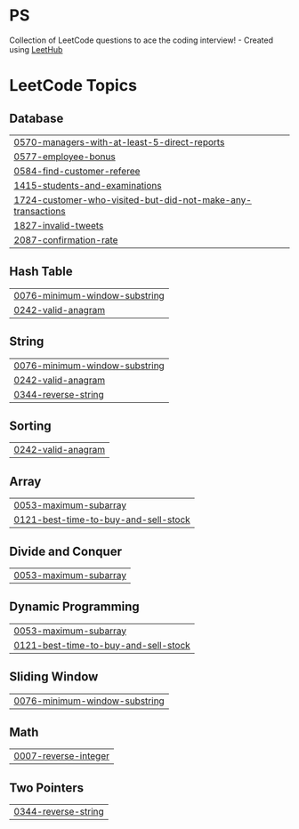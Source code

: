 # PS
Collection of LeetCode questions to ace the coding interview! - Created using [LeetHub](https://github.com/QasimWani/LeetHub)

<!---LeetCode Topics Start-->
# LeetCode Topics
## Database
|  |
| ------- |
| [0570-managers-with-at-least-5-direct-reports](https://github.com/ahmedashrfhassan/PS/tree/master/0570-managers-with-at-least-5-direct-reports) |
| [0577-employee-bonus](https://github.com/ahmedashrfhassan/PS/tree/master/0577-employee-bonus) |
| [0584-find-customer-referee](https://github.com/ahmedashrfhassan/PS/tree/master/0584-find-customer-referee) |
| [1415-students-and-examinations](https://github.com/ahmedashrfhassan/PS/tree/master/1415-students-and-examinations) |
| [1724-customer-who-visited-but-did-not-make-any-transactions](https://github.com/ahmedashrfhassan/PS/tree/master/1724-customer-who-visited-but-did-not-make-any-transactions) |
| [1827-invalid-tweets](https://github.com/ahmedashrfhassan/PS/tree/master/1827-invalid-tweets) |
| [2087-confirmation-rate](https://github.com/ahmedashrfhassan/PS/tree/master/2087-confirmation-rate) |
## Hash Table
|  |
| ------- |
| [0076-minimum-window-substring](https://github.com/ahmedashrfhassan/PS/tree/master/0076-minimum-window-substring) |
| [0242-valid-anagram](https://github.com/ahmedashrfhassan/PS/tree/master/0242-valid-anagram) |
## String
|  |
| ------- |
| [0076-minimum-window-substring](https://github.com/ahmedashrfhassan/PS/tree/master/0076-minimum-window-substring) |
| [0242-valid-anagram](https://github.com/ahmedashrfhassan/PS/tree/master/0242-valid-anagram) |
| [0344-reverse-string](https://github.com/ahmedashrfhassan/PS/tree/master/0344-reverse-string) |
## Sorting
|  |
| ------- |
| [0242-valid-anagram](https://github.com/ahmedashrfhassan/PS/tree/master/0242-valid-anagram) |
## Array
|  |
| ------- |
| [0053-maximum-subarray](https://github.com/ahmedashrfhassan/PS/tree/master/0053-maximum-subarray) |
| [0121-best-time-to-buy-and-sell-stock](https://github.com/ahmedashrfhassan/PS/tree/master/0121-best-time-to-buy-and-sell-stock) |
## Divide and Conquer
|  |
| ------- |
| [0053-maximum-subarray](https://github.com/ahmedashrfhassan/PS/tree/master/0053-maximum-subarray) |
## Dynamic Programming
|  |
| ------- |
| [0053-maximum-subarray](https://github.com/ahmedashrfhassan/PS/tree/master/0053-maximum-subarray) |
| [0121-best-time-to-buy-and-sell-stock](https://github.com/ahmedashrfhassan/PS/tree/master/0121-best-time-to-buy-and-sell-stock) |
## Sliding Window
|  |
| ------- |
| [0076-minimum-window-substring](https://github.com/ahmedashrfhassan/PS/tree/master/0076-minimum-window-substring) |
## Math
|  |
| ------- |
| [0007-reverse-integer](https://github.com/ahmedashrfhassan/PS/tree/master/0007-reverse-integer) |
## Two Pointers
|  |
| ------- |
| [0344-reverse-string](https://github.com/ahmedashrfhassan/PS/tree/master/0344-reverse-string) |
<!---LeetCode Topics End-->